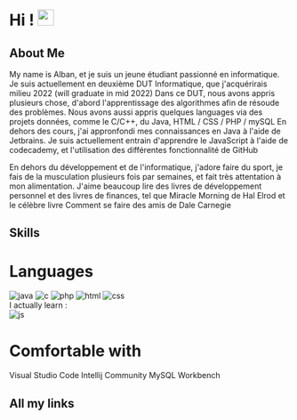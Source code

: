# Hi ! <img src="https://media.giphy.com/media/hvRJCLFzcasrR4ia7z/giphy.gif" width="29px">

## About Me
My name is Alban, et je suis un jeune étudiant passionné en informatique. Je suis actuellement en deuxième DUT Informatique, que j'acquérirais milieu 2022 (will graduate in mid 2022)
Dans ce DUT, nous avons appris plusieurs chose, d'abord l'apprentissage des algorithmes afin de résoude des problèmes. Nous avons aussi appris quelques languages via des projets données, comme le C/C++, du Java, HTML / CSS / PHP / mySQL
En dehors des cours, j'ai appronfondi mes connaissances en Java à l'aide de Jetbrains.
Je suis actuellement entrain d'apprendre le JavaScript à l'aide de codecademy, et l'utilisation des différentes fonctionnalité de GitHub

En dehors du développement et de l'informatique, j'adore faire du sport, je fais de la musculation plusieurs fois par semaines, et fait très attentation à mon alimentation.
J'aime beaucoup lire des livres de développement personnel et des livres de finances, tel que Miracle Morning de Hal Elrod et le célèbre livre Comment se faire des amis de Dale Carnegie

## Skills

# Languages
![java](https://img.shields.io/badge/Java-ED8B00?style=for-the-badge&logo=java&logoColor=white)
![c](https://img.shields.io/badge/C-00599C?style=for-the-badge&logo=c&logoColor=white)
![php](https://img.shields.io/badge/PHP-777BB4?style=for-the-badge&logo=php&logoColor=white)
![html](https://img.shields.io/badge/HTML5-E34F26?style=for-the-badge&logo=html5&logoColor=white)
![css](https://img.shields.io/badge/CSS-239120?&style=for-the-badge&logo=css3&logoColor=white)<br>
I actually learn : <br>
![js](https://img.shields.io/badge/JavaScript-F7DF1E?style=for-the-badge&logo=javascript&logoColor=black)
# Comfortable with
Visual Studio Code
Intellij Community
MySQL Workbench


## All my links
<!---
Alban-Ktz/Alban-Ktz is a ✨ special ✨ repository because its `README.md` (this file) appears on your GitHub profile.
You can click the Preview link to take a look at your changes.
--->
